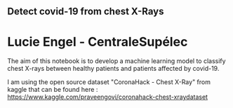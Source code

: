 ## Detect covid-19 from chest X-Rays

# Lucie Engel - CentraleSupélec 

The aim of this notebook is to develop a machine learning model to classify chest X-rays between healthy patients and patients affected by covid-19. 

I am using the open source dataset "CoronaHack - Chest X-Ray" from kaggle that can be found here : https://www.kaggle.com/praveengovi/coronahack-chest-xraydataset

